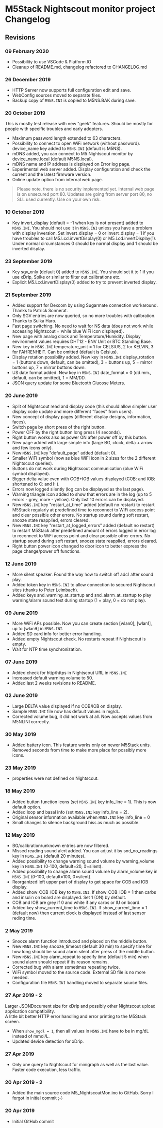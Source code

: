 # M5Stack Nightscout monitor project Changelog

## Revisions

### 09 February 2020

* Possibility to use VSCode & Platform.IO  
* Cleanup of README.md, changelog refactored to CHANGELOG.md  

### 26 December 2019

* HTTP Server now supports full configuration edit and save.  
* WebConfig sources moved to separate files.  
* Backup copy of `M5NS.INI` is copied to M5NS.BAK during save.  

### 20 October 2019

This is mostly test release with new "geek" features. Should be mostly for people with specific troubles and early adopters.

* Maximum password length extended to 63 characters.
* Possibility to connect to open WiFi network (without password).  
device_name key added to `M5NS.INI` (default is M5NS).  
* mDNS added, you can connect to M5 Nightscout monitor by device_name.local (default M5NS.local).  
* mDNS name and IP address is displayed on Error log page.  
* Experimental web server added. Display configuration and check the current and the latest firmware version.  
* Online update option from internal web page.  

> Please note, there is no security implemented yet. Internal web page is on unsecured port 80. Updates are going from server port 80, no SLL used currently. Use on your own risk.  

### 10 October 2019

* Key invert_display (default = -1 when key is not present) added to `M5NS.INI`. You should not use it in `M5NS.INI` unless you have a problem with display inversion. Set invert_display = 0 or invert_display = 1 if you have troubles to call M5.Lcd.invertDisplay(0) or M5.Lcd.invertDisplay(1). Under normal circumstances 0 should be normal display and 1 should be inverted display.  

### 23 September 2019

* Key sgv_only (default 0) added to `M5NS.INI`. You should set it to 1 if you use xDrip, Spike or similar to filter out calibrations etc.  
* Explicit M5.Lcd.invertDisplay(0) added to try to prevent inverted display.  

### 21 September 2019

* Added support for Dexcom by using Sugarmate connection workaround. Thanks to Patrick Sonnerat.  
* Only SGV entries are now queried, so no more troubles with calibration. Thanks to Sulka Haro.  
* Fast page switching. No need to wait for NS data (does not work while accessing Nightscout = while blue WiFi icon displayed).  
* New page with analog clock and Temperature/Humidity. Display environment values requires DHT12 - ENV Unit or BTC Standing Base.  
* New key in `M5NS.INI` temperature_unit = 1 for CELSIUS, 2 for KELVIN, 3 for FAHRENHEIT. Can be omitted (default is Celsius).  
* Display rotation possibility added. New key in `M5NS.INI` display_rotation = 1 (buttons down, default, can be omitted), 3 = buttons up, 5 = mirror buttons up, 7 = mirror buttons down.  
* US date format added. New key in `M5NS.INI` date_format = 0 (dd.mm., default, can be omitted), 1 = MM/DD.  
* JSON query update for some Bluetooth Glucose Meters.  

### 20 June 2019

* Split of Nightscout read and display code (this should allow simpler user display code update and more different "faces" from users).  
* New concept of display pages (different display designs, information, faces).  
* Switch page by short press of the right button.  
* Power OFF by the right button long press (4 seconds).  
* Right button works also as power ON after power off by this button.  
* New page added with large simple info (large BG, clock, delta + arrow and  few icons only).  
* New `M5NS.INI` key "default_page" added (default 0).  
* Smaller WiFi symbol (now as blue WiFi icon in 2 sizes for the 2 different Nightscout queries).  
* Buttons do not work during Nightscout communication (blue WiFi symbol displayed).  
* Bigger delta value even with COB+IOB values displayed (COB: and IOB: shortened to C: and I: ).  
* Errors now logged silently (log can be displayed as the last page).  
* Warning triangle icon added to show that errors are in the log (up to 5 errors - grey, more - yellow). Only last 10 errors can be displayed.  
* New `M5NS.INI` key "restart_at_time" added (default no restart) to restart M5Stack regularly at predefined time to reconnect to WiFi access point and clear possible other errors. No startup sound during soft restart, snooze state reapplied, errors cleared.  
* New `M5NS.INI` key "restart_at_logged_errors" added (default no restart) to restart M5Stack after predefined amount of errors logged in error log to reconnect to WiFi access point and clear possible other errors. No startup sound during soft restart, snooze state reapplied, errors cleared.  
* Right button power icon changed to door icon to better express the page change/power off functions.  

### 12 June 2019

* More silent speaker. Found the way how to switch off adc1 after sound play.  
* Added token key in `M5NS.INI` to allow connection to secured Nightscout sites (thanks to Peter Leimbach).  
* Added keys snd_warning_at_startup and snd_alarm_at_startup to play warning/alarm sound test during startup (1 = play, 0 = do not play).  

### 09 June 2019

* More WiFi APs possible. Now you can create section [wlan0], [wlan1], up to [wlan9] in `M5NS.INI`.  
* Added SD card info for better error handling.  
* Added empty Nightscout check. No restarts repeat if Nightscout is empty.  
* Wait for NTP time synchronization.  

### 07 June 2019

* Added check for http/https in Nightscout URL in `M5NS.INI`  
* Increased default warning volume to 50.  
* Added last 2 weeks revisions to README.  

### 02 June 2019

* Large DELTA value displayed if no COB/IOB on display.  
* Sample `M5NS.INI` file now has default values in mg/dL.  
* Corrected volume bug, it did not work at all. Now accepts values from M5NI.INI correctly.  

### 30 May 2019 

* Added battery icon. This feature works only on newer M5Stack units. Removed seconds from time to make more place for possibly more icons.  

### 23 May 2019

* properties were not defined on Nightscout.  

### 18 May 2019

* Added button function icons (set `M5NS.INI` key info_line = 1). This is now default option.  
* Added loop and basal info (set `M5NS.INI` key info_line = 2).  
* Original sensor information available when `M5NS.INI` key info_line = 0  
* Small changes to silence background hiss as much as possible.  

### 12 May 2019

* BG/calibration/unknown entries are now filtered.  
* Missed reading sound alert added. You can adjust it by snd_no_readings key in `M5NS.INI` (default 20 minutes).  
* Added possibility to change warning sound volume by warning_volume key in `M5NS.INI` (0-100, default=20, 0=silent).  
* Added possibility to change alarm sound volume by alarm_volume key in `M5NS.INI` (0-100, default=100, 0=silent).  
* Reorganized left upper part of display to get space for COB and IOB display.  
* Added show_COB_IOB key to `M5NS.INI`. If show_COB_IOB = 1 then carbs and insulin on board are displayed. Set 1 (ON) by default.  
* COB and IOB are grey if 0 and white if any carbs or IU on board.  
* Added key show_current_time to `M5NS.INI`. If show_current_time = 1 (default now) then current clock is displayed instead of last sensor reding time.  

### 2 May 2019

* Snooze alarm function introduced and placed on the middle button.  
* New `M5NS.INI` key snooze_timeout (default 30 min) to specify time for how long should be sound alarm silent after press of the middle button.  
* New `M5NS.INI` key alarm_repeat to specify time (default 5 min) when sound alarm should repeat if its reason remains.  
* Corrected bug with alarm sometimes repeating twice.  
* WiFi symbol moved to the source code. External SD file is no more needed.  
* Configuration file `M5NS.INI` handling moved to separate source files.  

### 27 Apr 2019 - 2

Larger JSONDocument size for xDrip and possibly other Nightscout upload application compatibility.  
A little bit better HTTP error handling and error printing to the M5Stack screen.  

* When `show_mgdl = 1`, then all values in `M5NS.INI` have to be in mg/dL instead of mmol/L.  
* Updated device detection for xDrip.  

### 27 Apr 2019

* Only one query to Nightscout for minigraph as well as the last value. Faster code execution, less traffic.  

### 20 Apr 2019 - 2

* Added the main source code M5_NightscoutMon.ino to GitHub. Sorry I forgot in initial commit ;-)  

### 20 Apr 2019

* Initial GitHub commit  
